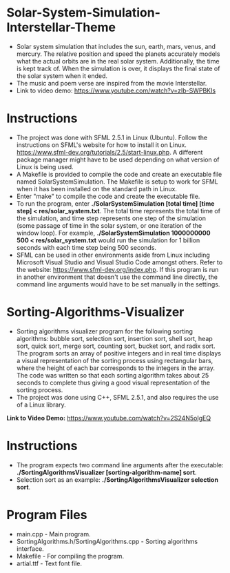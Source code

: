 # Solar-System-Simulation-Interstellar-Theme
- Solar system simulation that includes the sun, earth, mars, venus, and mercury. The relative position and speed the planets accurately models what the actual orbits are in the real solar system. Additionally, the time is kept track of. When the simulation is over, it displays the final state of the solar system when it ended.
- The music and poem verse are inspired from the movie Interstellar.
- Link to video demo: https://www.youtube.com/watch?v=zIb-SWPBKIs

# Instructions
- The project was done with SFML 2.5.1 in Linux (Ubuntu). Follow the instructions on SFML's website for how to install it on Linux. https://www.sfml-dev.org/tutorials/2.5/start-linux.php. A different package manager might have to be used depending on what version of Linux is being used.
- A Makefile is provided to compile the code and create an executable file named SolarSystemSimulation. The Makefile is setup to work for SFML when it has been installed on the standard path in Linux.
- Enter "make" to compile the code and create the executable file.
- To run the program, enter **./SolarSystemSimulation [total time] [time step] < res/solar_system.txt**. The total time represents the total time of the simulation, and time step represents one step of the simulation (some passage of time in the solar system, or one iteration of the window loop). For example, **./SolarSystemSimulation 1000000000 500 < res/solar_system.txt** would run the simulation for 1 billion seconds with each time step being 500 seconds.
- SFML can be used in other environments aside from Linux including Microsoft Visual Studio and Visual Studio Code amongst others. Refer to the website: https://www.sfml-dev.org/index.php. If this program is run in another environment that doesn't use the command line directly, the command line arguments would have to be set manually in the settings.

# Sorting-Algorithms-Visualizer
- Sorting algorithms visualizer program for the following sorting algorithms: bubble sort, selection sort, insertion sort, shell sort, heap sort, quick sort, merge sort, counting sort, bucket sort, and radix sort. The program sorts an array of positive integers and in real time displays a visual representation of the sorting process using rectangular bars, where the height of each bar corresponds to the integers in the array. The code was written so that each sorting algorithm takes about 25 seconds to complete thus giving a good visual representation of the sorting process.
- The project was done using C++, SFML 2.5.1, and also requires the use of a Linux library.

**Link to Video Demo:** https://www.youtube.com/watch?v=2S24N5oIgEQ

# Instructions
- The program expects two command line arguments after the executable: **./SortingAlgorithmsVisualizer [sorting-algorithm-name] sort**. 
- Selection sort as an example: **./SortingAlgorithmsVisualizer selection sort**.

# Program Files
- main.cpp - Main program.
- SortingAlgorithms.h/SortingAlgorithms.cpp - Sorting algorithms interface.
- Makefile - For compiling the program.
- artial.ttf - Text font file.
